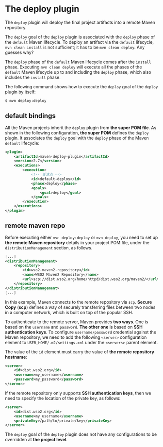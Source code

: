 # The deploy plugin

The `deploy` plugin will deploy the final project artifacts into a remote Maven repository. 

The `deploy` goal of the `deploy` plugin is associated with the `deploy` phase of the `default` Maven lifecycle. To deploy an artifact via the `default` lifecycle, `mvn clean install` is not sufficient; it has to be `mvn clean deploy`. Any guesses why? 

The `deploy` phase of the `default` Maven lifecycle comes after the `install` phase. Executing `mvn clean deploy` will execute all the phases of the `default` Maven lifecycle up to and including the `deploy` phase, which also includes the `install` phase. 

The following command shows how to execute the `deploy` goal of the `deploy` plugin by itself:

```bash
$ mvn deploy:deploy
```

## default bindings

All the Maven projects inherit the `deploy` plugin from **the super POM file**. As shown in the following configuration, **the super POM** defines the `deploy` plugin. It associates the `deploy` goal with the `deploy` phase of the Maven `default` lifecycle:

```xml
<plugin>
    <artifactId>maven-deploy-plugin</artifactId>
    <version>2.7</version>
    <executions>
        <execution>
            <!-- 关注点 -->
            <id>default-deploy</id>
            <phase>deploy</phase>
            <goals>
                <goal>deploy</goal>
            </goals>
        </execution>
    </executions>
</plugin>
```

## remote maven repo

Before executing either `mvn deploy:deploy` or `mvn deploy`, you need to set up **the remote Maven repository** details in your project POM file, under
the `distributionManagement` section, as follows.

```xml
[...]
<distributionManagement>
    <repository>
        <id>wso2-maven2-repository</id>
        <name>WSO2 Maven2 Repository</name>
        <url>scp://dist.wso2.org/home/httpd/dist.wso2.org/maven2/</url>
    </repository>
</distributionManagement>
[...]
```

In this example, Maven connects to the remote repository via `scp`. **Secure Copy** (**scp**) defines a way of securely transferring files between two nodes in a computer network, which is built on top of the popular SSH. 

To authenticate to the remote server, Maven provides **two ways**. One is based on the `username` and `password`. **The other one** is based on **SSH authentication keys**. To configure `username/password` credential against the Maven repository, we need to add the following `<server>` configuration element to `USER_HOME/.m2/settings.xml` under the `<servers>` parent element.

The value of the `id` element must carry the value of **the remote repository hostname**:

```xml
<server>
    <id>dist.wso2.org</id>
    <username>my_username</username>
    <password>my_password</password>
</server>
```

If the remote repository only supports **SSH authentication keys**, then we need to specify the location of the private key, as follows:

```xml
<server>
    <id>dist.wso2.org</id>
    <username>my_username</username>
    <privateKey>/path/to/private/key</privateKey>
</server>
```

The `deploy` goal of the `deploy` plugin does not have any configurations to be overridden at **the project level**.
